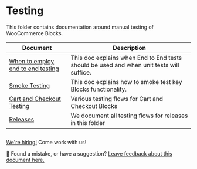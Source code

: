 # Testing

This folder contains documentation around manual testing of WooCommerce Blocks.

| Document                                                             | Description                                                                              |
| -------------------------------------------------------------------- | ---------------------------------------------------------------------------------------- |
| [When to employ end to end testing](./when-to-employ-e2e-testing.md) | This doc explains when End to End tests should be used and when unit tests will suffice. |
| [Smoke Testing](./smoke-testing.md)                                  | This doc explains how to smoke test key Blocks functionality.                            |
| [Cart and Checkout Testing](./cart-checkout/readme.md)               | Various testing flows for Cart and Checkout Blocks                                       |
| [Releases](./releases/README.md)                                     | We document all testing flows for releases in this folder                                |

## <!-- FEEDBACK -->

[We're hiring!](https://woocommerce.com/careers/) Come work with us!

🐞 Found a mistake, or have a suggestion? [Leave feedback about this document here.](https://github.com/woocommerce/woocommerce-gutenberg-products-block/issues/new?assignees=&labels=type%3A+documentation&template=--doc-feedback.md&title=Feedback%20on%20./docs/testing/README.md)

<!-- /FEEDBACK -->
